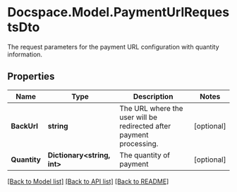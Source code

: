 # Docspace.Model.PaymentUrlRequestsDto
The request parameters for the payment URL configuration with quantity information.

## Properties

Name | Type | Description | Notes
------------ | ------------- | ------------- | -------------
**BackUrl** | **string** | The URL where the user will be redirected after payment processing. | [optional] 
**Quantity** | **Dictionary&lt;string, int&gt;** | The quantity of payment | [optional] 

[[Back to Model list]](../README.md#documentation-for-models) [[Back to API list]](../README.md#documentation-for-api-endpoints) [[Back to README]](../README.md)

